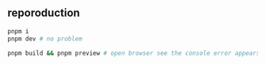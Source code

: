 ## reporoduction

``` bash
pnpm i
pnpm dev # no problem

pnpm build && pnpm preview # open browser see the console error appears
```
